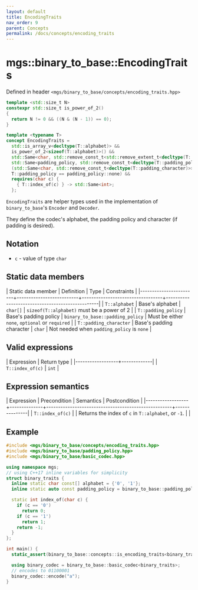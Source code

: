 ```yaml
---
layout: default
title: EncodingTraits
nav_order: 9
parent: Concepts
permalink: /docs/concepts/encoding_traits
---
```


# mgs::binary_to_base::EncodingTraits

Defined in header `<mgs/binary_to_base/concepts/encoding_traits.hpp>`

```cpp
template <std::size_t N>
constexpr std::size_t is_power_of_2()
{
  return N != 0 && ((N & (N - 1)) == 0);
}

template <typename T>
concept EncodingTraits = 
  std::is_array_v<decltype(T::alphabet)> &&
  is_power_of_2<sizeof(T::alphabet)>() &&
  std::Same<char, std::remove_const_t<std::remove_extent_t<decltype(T::alphabet)>>> &&
  std::Same<padding_policy, std::remove_const_t<decltype(T::padding_policy)>> &&
  (std::Same<char, std::remove_const_t<decltype(T::padding_character)>> ||
  T::padding_policy == padding_policy::none) &&
  requires(char c) {
    { T::index_of(c) } -> std::Same<int>;
  };
```

`EncodingTraits` are helper types used in the implementation of `binary_to_base`'s `Encoder` and `Decoder`.

They define the codec's alphabet, the padding policy and character (if padding is desired).

## Notation

* `c` - value of type `char`

## Static data members

| Static data member     | Definition               | Type                             | Constraints                                     |
|------------------------+--------------------------+----------------------------------+-------------------------------------------------|
| `T::alphabet`          | Base's alphabet          | `char[]`                         | `sizeof(T::alphabet)` must be a power of 2      |
| `T::padding_policy`    | Base's padding policy    | `binary_to_base::padding_policy` | Must be either `none`, `optional` or `required` |
| `T::padding_character` | Base's padding character | `char`                           | Not needed when `padding_policy` is `none`      |

## Valid expressions

| Expression       | Return type |
|------------------+-------------|
| `T::index_of(c)` | `int`       |

## Expression semantics

| Expression       | Precondition | Semantics                                           | Postcondition |
|------------------+--------------+-----------------------------------------------------+---------------|
| `T::index_of(c)` |              | Returns the index of `c` in `T::alphabet`, or `-1`. |               |

## Example

```cpp
#include <mgs/binary_to_base/concepts/encoding_traits.hpp>
#include <mgs/binary_to_base/padding_policy.hpp>
#include <mgs/binary_to_base/basic_codec.hpp>

using namespace mgs;
// using C++17 inline variables for simplicity
struct binary_traits {
  inline static char const[] alphabet = {'0', '1'};
  inline static auto const padding_policy = binary_to_base::padding_policy::none;

  static int index_of(char c) {
    if (c == '0')
      return 0;
    if (c == '1')
      return 1;
    return -1;
  }
};

int main() {
  static_assert(binary_to_base::concepts::is_encoding_traits<binary_traits>::value, "");

  using binary_codec = binary_to_base::basic_codec<binary_traits>;
  // encodes to 01100001
  binary_codec::encode("a");
}
```

